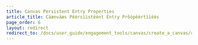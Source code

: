 ```yaml
---
title: Canvas Persistent Entry Properties
article_title: Cäænväæs Pëèrsììstëènt Èntry Prõòpëèrtììëès
page_order: 6
layout: redirect
redirect_to: /docs/user_guide/engagement_tools/canvas/create_a_canvas/canvas_persistent_entry_properties/
---
```


